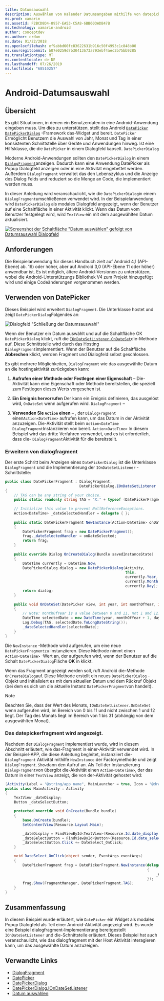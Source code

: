 ```yaml
---
title: Datumsauswahl
description: Auswählen von Kalender Datumsangaben mithilfe von datepickerdialog und dialogfragment
ms.prod: xamarin
ms.assetid: F2BCD8D4-8957-EA53-C5A8-6BB603ADB47B
ms.technology: xamarin-android
author: conceptdev
ms.author: crdun
ms.date: 01/22/2018
ms.openlocfilehash: ef9abbd60fc83622631b916c50f4993c1c848b00
ms.sourcegitcommit: b07e0259d7b30413673a793ebf4aec2b75bb9285
ms.translationtype: MT
ms.contentlocale: de-DE
ms.lasthandoff: 07/26/2019
ms.locfileid: "68510257"
---
```

# <a name="android-date-picker"></a>Android-Datumsauswahl

## <a name="overview"></a>Übersicht

Es gibt Situationen, in denen ein Benutzerdaten in eine Android-Anwendung eingeben muss. Um dies zu unterstützen, stellt das Android [`DatePicker`](xref:Android.Widget.DatePicker) [`DatePickerDialog`](xref:Android.App.DatePickerDialog) -Framework das-Widget und bereit. `DatePicker` Ermöglicht Benutzern die Auswahl von Jahr, Monat und Tag in einer konsistenten Schnittstelle über Geräte und Anwendungen hinweg. Ist eine Hilfsklasse, die die `DatePicker` in einem Dialogfeld kapselt. `DatePickerDialog`

Moderne Android-Anwendungen sollten den `DatePickerDialog` in einem [`DialogFragment`](xref:Android.App.DialogFragment)anzeigen. Dadurch kann eine Anwendung DatePicker als Popup Dialogfeld anzeigen oder in eine Aktivität eingebettet werden. Außerdem `DialogFragment` verwaltet das den Lebenszyklus und die Anzeige des Dialog Felds und reduziert so die Menge an Code, die implementiert werden muss.

In dieser Anleitung wird veranschaulicht, wie die `DatePickerDialog`in einem `DialogFragment`umschließenen verwendet wird. In der Beispielanwendung wird `DatePickerDialog` als modales Dialogfeld angezeigt, wenn der Benutzer auf eine Schaltfläche in einer Aktivität klickt. Wenn das Datum vom Benutzer festgelegt wird, wird `TextView` ein mit dem ausgewählten Datum aktualisiert.

[![Screenshot der Schaltfläche "Datum auswählen" gefolgt von Datumsauswahl Dialogfeld](date-picker-images/image-01-sml.png)](date-picker-images/image-01.png#lightbox)

## <a name="requirements"></a>Anforderungen

Die Beispielanwendung für dieses Handbuch zielt auf Android 4,1 (API-Ebene) ab.
16) oder höher, aber auf Android 3,0 (API-Ebene 11 oder höher) anwendbar ist. Es ist möglich, ältere Android-Versionen zu unterstützen, wobei die Android-Unterstützungs Bibliothek V4 zum Projekt hinzugefügt wird und einige Codeänderungen vorgenommen werden.

## <a name="using-the-datepicker"></a>Verwenden von DatePicker

Dieses Beispiel wird erweitert `DialogFragment`. Die Unterklasse hostet und zeigt `DatePickerDialog`Folgendes an:

![Dialogfeld "Schließung der Datumsauswahl"](date-picker-images/image-02.png)

Wenn der Benutzer ein Datum auswählt und auf  die Schaltfläche OK `DatePickerDialog` klickt, ruft die [`IOnDateSetListener.OnDateSet`](xref:Android.App.DatePickerDialog.IOnDateSetListener.OnDateSet*)die-Methode auf.
Diese Schnittstelle wird durch das Hosting `DialogFragment`implementiert. Wenn der Benutzer auf die Schaltfläche **Abbrechen** klickt, werden Fragment und Dialogfeld selbst geschlossen.

Es gibt mehrere Möglichkeiten, `DialogFragment` wie das ausgewählte Datum an die hostingaktivität zurückgeben kann:

1. **Aufrufen einer Methode oder Festlegen einer Eigenschaft** &ndash; Die-Aktivität kann eine Eigenschaft oder Methode bereitstellen, die speziell zum Festlegen dieses Werts vorgesehen ist.

2. **Ein Ereignis hervorrufen** Der kann ein Ereignis definieren, das ausgelöst wird, `OnDateSet` wenn aufgerufen wird. `DialogFragment` &ndash;

3. **Verwenden Sie `Action` einen** &ndash; , der `DialogFragment` einen`Action<DateTime>` aufrufen kann, um das Datum in der Aktivität anzuzeigen. Die-Aktivität stellt beim `Action<DateTime` `DialogFragment`Instanziieren von bereit. `Action<DateTime>` In diesem Beispiel wird das dritte Verfahren verwendet, und es ist erforderlich, dass die- `DialogFragment`Aktivität für die bereitstellt.

### <a name="extending-dialogfragment"></a>Erweitern von dialogfragment

Der erste Schritt beim Anzeigen eines `DatePickerDialog` ist die Unterklasse `DialogFragment` und die Implementierung der `IOnDateSetListener` -Schnittstelle:

```csharp
public class DatePickerFragment : DialogFragment, 
                                  DatePickerDialog.IOnDateSetListener
{
    // TAG can be any string of your choice.
    public static readonly string TAG = "X:" + typeof (DatePickerFragment).Name.ToUpper();
    
    // Initialize this value to prevent NullReferenceExceptions.
    Action<DateTime> _dateSelectedHandler = delegate { };
    
    public static DatePickerFragment NewInstance(Action<DateTime> onDateSelected)
    {
        DatePickerFragment frag = new DatePickerFragment();
        frag._dateSelectedHandler = onDateSelected;
        return frag;
    }
    
    public override Dialog OnCreateDialog(Bundle savedInstanceState)
    {
        DateTime currently = DateTime.Now;
        DatePickerDialog dialog = new DatePickerDialog(Activity, 
                                                       this, 
                                                       currently.Year, 
                                                       currently.Month - 1,
                                                       currently.Day);
        return dialog;
    }
    
    public void OnDateSet(DatePicker view, int year, int monthOfYear, int dayOfMonth)
    {
        // Note: monthOfYear is a value between 0 and 11, not 1 and 12!
        DateTime selectedDate = new DateTime(year, monthOfYear + 1, dayOfMonth);
        Log.Debug(TAG, selectedDate.ToLongDateString());
        _dateSelectedHandler(selectedDate);
    }
}
```

Die `NewInstance` -Methode wird aufgerufen, um eine neue `DatePickerFragment`zu instanziieren. Diese Methode nimmt einen `Action<DateTime>` -Wert an, der aufgerufen wird, wenn der Benutzer auf die Schalt `DatePickerDialog`Fläche **OK** in klickt.

Wenn das Fragment angezeigt werden soll, ruft Android die-Methode `OnCreateDialog`auf. Diese Methode erstellt ein neues `DatePickerDialog` -Objekt und initialisiert es mit dem aktuellen Datum und dem Rückruf Objekt (bei dem es sich um die aktuelle Instanz `DatePickerFragment`von handelt).

> [!NOTE]
> Beachten Sie, dass der Wert des Monats, `IOnDateSetListener.OnDateSet` wenn aufgerufen wird, im Bereich von 0 bis 11 und nicht zwischen 1 und 12 liegt. Der Tag des Monats liegt im Bereich von 1 bis 31 (abhängig von dem ausgewählten Monat).

### <a name="showing-the-datepickerfragment"></a>Das datepickerfragment wird angezeigt.

Nachdem der `DialogFragment` implementiert wurde, wird in diesem Abschnitt erläutert, wie das-Fragment in einer-Aktivität verwendet wird. In der Beispiel-APP, die diese Anleitung begleitet, instanziiert die- `DialogFragment` Aktivität mithilfe `NewInstance` der Factorymethode und zeigt `DialogFragment.Show`dann den Aufruf an. Als Teil der Instanziierung `DialogFragment`von übergibt die-Aktivität einen `Action<DateTime>`, der das Datum in einer `TextView` anzeigt, die von der-Aktivität gehostet wird:

```csharp
[Activity(Label = "@string/app_name", MainLauncher = true, Icon = "@drawable/icon")]
public class MainActivity : Activity
{
    TextView _dateDisplay;
    Button _dateSelectButton;

    protected override void OnCreate(Bundle bundle)
    {
        base.OnCreate(bundle);
        SetContentView(Resource.Layout.Main);

        _dateDisplay = FindViewById<TextView>(Resource.Id.date_display);
        _dateSelectButton = FindViewById<Button>(Resource.Id.date_select_button);
        _dateSelectButton.Click += DateSelect_OnClick;
    }

    void DateSelect_OnClick(object sender, EventArgs eventArgs)
    {
        DatePickerFragment frag = DatePickerFragment.NewInstance(delegate(DateTime time)
                                                                 {
                                                                     _dateDisplay.Text = time.ToLongDateString();
                                                                 });
        frag.Show(FragmentManager, DatePickerFragment.TAG);
    }
}
```

## <a name="summary"></a>Zusammenfassung

In diesem Beispiel wurde erläutert, wie `DatePicker` ein Widget als modales Popup Dialogfeld als Teil einer Android-Aktivität angezeigt wird. Es wurde eine Beispiel dialogfragment-Implementierung bereitgestellt `IOnDateSetListener` und die-Schnittstelle erläutert. Dieses Beispiel hat auch veranschaulicht, wie das dialogfragment mit der Host Aktivität interagieren kann, um das ausgewählte Datum anzuzeigen.

## <a name="related-links"></a>Verwandte Links

- [DialogFragment](xref:Android.App.DialogFragment)
- [DatePicker](xref:Android.Widget.DatePicker)
- [DatePickerDialog](xref:Android.App.DatePickerDialog)
- [DatePickerDialog.IOnDateSetListener](xref:Android.App.DatePickerDialog.IOnDateSetListener)
- [Datum auswählen](https://github.com/xamarin/recipes/tree/master/Recipes/android/controls/datepicker/select_a_date)
